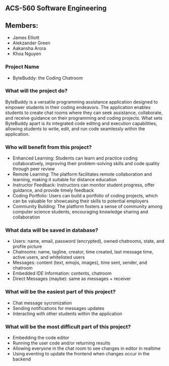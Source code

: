 ## ACS-560 Software Engineering

## Members:
- James Elliott
- Alekzander Green
- Aakansha Arora
- Khoa Nguyen

### Project Name

- ByteBuddy: the Coding Chatroom

### What will the project do?
ByteBuddy is a versatile programming assistance application designed to empower students in
their coding endeavors. The application enables students to create chat rooms where they can
seek assistance, collaborate, and receive guidance on their programming and coding projects.
What sets ByteBuddy apart is its integrated code editing and execution capabilities, allowing
students to write, edit, and run code seamlessly within the application.

### Who will benefit from this project?
- Enhanced Learning: Students can learn and practice coding collaboratively, improving their problem-solving skills and code quality through peer review
- Remote Learning: The platform facilitates remote collaboration and learning, making it suitable for distance education
- Instructor Feedback: Instructors can monitor student progress, offer guidance, and provide timely feedback
- Coding Portfolio: Users can build a portfolio of coding projects, which can be valuable for showcasing their skills to potential employers
- Community Building: The platform fosters a sense of community among computer science students, encouraging knowledge sharing and collaboration

### What data will be saved in database?
- Users: name, email, password (encrypted), owned chatrooms, state, and profile picture
- Chatrooms: name, tagline, creator, time created, last message time, active users, and whitelisted users
- Messages: content (text, emojis, images), time sent, sender, and chatroom
- Embedded IDE Information: contents, chatroom
- Direct Messages (maybe): same as messages + receiver

### What will be the easiest part of this project?
- Chat message sycronization
- Sending notifications for messages updates
- Interacting with other students within the application

### What will be the most difficult part of this project?
- Embedding the code editor
- Running the user code and/or returning results
- Allowing everyone in the chat room to see changes in editor in realtime
- Using eventing to update the frontend when changes occur in the backend